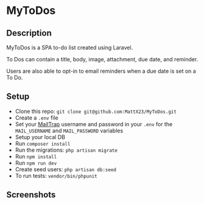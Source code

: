 # MyToDos

## Description

MyToDos is a SPA to-do list created using Laravel.

To Dos can contain a title, body, image, attachment, due date, and reminder.

Users are also able to opt-in to email reminders when a due date is set on a To Do.

## Setup

- Clone this repo: `git clone git@github.com:MattX23/MyToDos.git`
- Create a `.env` file
- Set your [MailTrap](https://mailtrap.io/) username and password in your `.env` for the `MAIL_USERNAME` and `MAIL_PASSWORD` variables
- Setup your local DB
- Run `composer install`
- Run the migrations: `php artisan migrate`
- Run `npm install`
- Run `npm run dev`
- Create seed users: `php artisan db:seed`
- To run tests: `vendor/bin/phpunit`

## Screenshots
